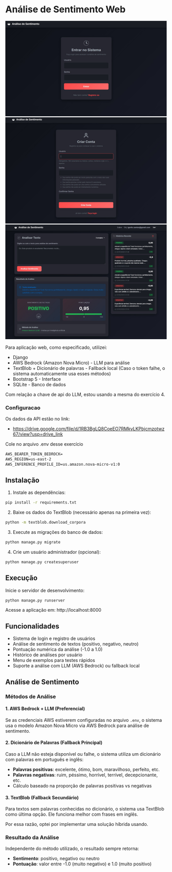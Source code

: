# Análise de Sentimento Web

![Login:](projeto/login.jpg)
![Registro:](projeto/registro.jpg)
![Tela Inicial:](projeto/tela.jpg)

Para aplicação web, como especificado, utilizei:

- Django
- AWS Bedrock (Amazon Nova Micro) - LLM para análise
- TextBlob + Dicionário de palavras - Fallback local (Caso o token falhe, o sistema automaticamente usa esses métodos)
- Bootstrap 5 - Interface 
- SQLite - Banco de dados

Com relação a chave de api do LLM, estou usando a mesma do exercício 4.

### Configuracao

Os dados da API estão no link:
- https://drive.google.com/file/d/1RB3BgLQ8CoeEO7RMkyLKPbjcmzotwz67/view?usp=drive_link

Cole no arquivo .env desse exercício

```
AWS_BEARER_TOKEN_BEDROCK=
AWS_REGION=us-east-2
AWS_INFERENCE_PROFILE_ID=us.amazon.nova-micro-v1:0
```



## Instalação

1. Instale as dependências:
```bash
pip install -r requirements.txt
```

2. Baixe os dados do TextBlob (necessário apenas na primeira vez):
```bash
python -m textblob.download_corpora
```

3. Execute as migrações do banco de dados:
```bash
python manage.py migrate
```

4. Crie um usuário administrador (opcional):
```bash
python manage.py createsuperuser
```

## Execução

Inicie o servidor de desenvolvimento:
```bash
python manage.py runserver
```

Acesse a aplicação em: http://localhost:8000

## Funcionalidades

- Sistema de login e registro de usuários
- Análise de sentimento de textos (positivo, negativo, neutro)
- Pontuação numérica da análise (-1.0 a 1.0)
- Histórico de análises por usuário
- Menu de exemplos para testes rápidos
- Suporte a análise com LLM (AWS Bedrock) ou fallback local


## Análise de Sentimento

### Métodos de Análise

#### 1. AWS Bedrock + LLM (Preferencial)
Se as credenciais AWS estiverem configuradas no arquivo `.env`, o sistema usa o modelo Amazon Nova Micro via AWS Bedrock para análise de sentimento.

#### 2. Dicionário de Palavras (Fallback Principal)
Caso a LLM não esteja disponível ou falhe, o sistema utiliza um dicionário com palavras em português e inglês:
- **Palavras positivas**: excelente, ótimo, bom, maravilhoso, perfeito, etc.
- **Palavras negativas**: ruim, péssimo, horrível, terrível, decepcionante, etc.
- Cálculo baseado na proporção de palavras positivas vs negativas

#### 3. TextBlob (Fallback Secundário)
Para textos sem palavras conhecidas no dicionário, o sistema usa TextBlob como última opção. Ele funciona melhor com frases em inglês.

Por essa razão, optei por implementar uma solução híbrida usando.

### Resultado da Análise

Independente do método utilizado, o resultado sempre retorna:
- **Sentimento**: positivo, negativo ou neutro
- **Pontuação**: valor entre -1.0 (muito negativo) e 1.0 (muito positivo)
